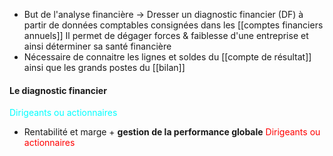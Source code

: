 

- But de l'analyse financière  -> Dresser un diagnostic financier (DF) à partir de données comptables consignées dans les [[comptes financiers annuels]]
	Il permet de dégager forces & faiblesse d'une entreprise et ainsi déterminer sa santé financière
- Nécessaire de connaitre les lignes et soldes du [[compte de résultat]] ainsi que les grands postes du [[bilan]]

#### Le diagnostic financier
<font style="color:cyan">Dirigeants ou actionnaires</font>
- Rentabilité et marge + **gestion de la performance globale**
<font style="color:RED">Dirigeants ou actionnaires</font>


